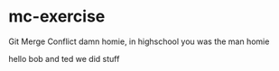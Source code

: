 # mc-exercise
Git Merge Conflict
damn homie, in highschool you was the man homie

hello bob and ted we did stuff